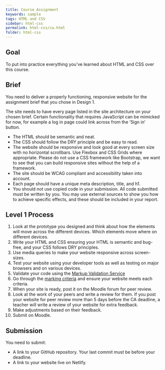 ```yaml
---
title: Course Assignment
keywords: sample
tags: HTML and CSS
sidebar: html-css
permalink: html-css/ca.html
folder: html-css
---
```


## Goal

To put into practice everything you’ve learned about HTML and CSS over this course.

## Brief

You need to deliver a properly functioning, responsive website for the assignment brief that you chose in Design 1.

The site needs to have every page listed in the site architecture on your chosen brief. Certain functionality that requires JavaScript can be mimicked for now, for example a log in page could link across from the ‘Sign in’ button.

- The HTML should be semantic and neat.
- The CSS should follow the DRY principle and be easy to read.
- The website should be responsive and look good at every screen size with no horizontal scrollbars. Use Flexbox and CSS Grids where appropriate. Please do not use a CSS framework like Bootstrap, we want to see that you can build responsive sites without the help of a framework.
- The site should be WCAG compliant and accessibility taken into account.
- Each page should have a unique meta description, title, and h1.
- You should not use copied code in your submission. All code submitted must be written by you. You may use external sources to show you how to achieve specific effects, and these should be included in your report.

## Level 1 Process

1. Look at the prototype you designed and think about how the elements will move across the different devices. Which elements move where on different devices.
2. Write your HTML and CSS ensuring your HTML is semantic and bug-free, and your CSS follows DRY principles.
3. Use media queries to make your website responsive across screen-sizes.
4. Test your website using your developer tools as well as testing on major browsers and on various devices.
5. Validate your code using the <a href="https://validator.w3.org/" target="_blank">Markup Validation Service</a>
6. Go through the [marking criteria](marking-criteria.html) and ensure your website meets each criteria.
7. When your site is ready, post it on the Moodle forum for peer review.
8. Look at the work of your peers and write a review for them. If you post your website for peer review more than 5 days before the CA deadline, a teacher will write a review of your website for extra feedback.
9. Make adjustments based on their feedback.
10. Submit on Moodle.

## Submission

You need to submit:

- A link to your GitHub repository. Your last commit must be before your deadline.
- A link to your website live on Netlify.
